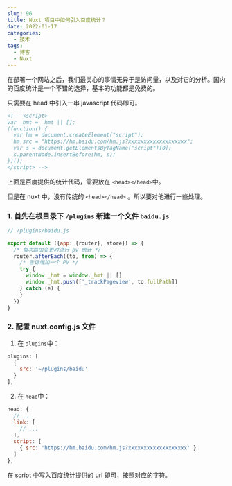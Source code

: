 ```yaml
---
slug: 96
title: Nuxt 项目中如何引入百度统计？
date: 2022-01-17
categories: 
  - 技术
tags: 
  - 博客
  - Nuxt
---
```




在部署一个网站之后，我们最关心的事情无异于是访问量，以及对它的分析。国内的百度统计是一个不错的选择，基本的功能都是免费的。



只需要在 head 中引入一串 javascript 代码即可。

```html
<!-- <script>
var _hmt = _hmt || [];
(function() {
  var hm = document.createElement("script");
  hm.src = "https://hm.baidu.com/hm.js?xxxxxxxxxxxxxxxxxxx";
  var s = document.getElementsByTagName("script")[0]; 
  s.parentNode.insertBefore(hm, s);
})();
</script> -->
```

上面是百度提供的统计代码，需要放在 `<head></head>`中。

但是在 nuxt 中，没有传统的 `<head></head>` 。所以要对他进行一些处理。

### 1. 首先在根目录下 `/plugins` 新建一个文件 `baidu.js`

```js
// /plugins/baidu.js

export default ({app: {router}, store}) => {
  /* 每次路由变更时进行 pv 统计 */
  router.afterEach((to, from) => {
    /* 告诉增加一个 PV */
    try {
      window._hmt = window._hmt || []
      window._hmt.push(['_trackPageview', to.fullPath])
    } catch (e) {
    }
  })
}

```

### 2. 配置 nuxt.config.js 文件

1. 在 `plugins`中：

```js
plugins: [
  {
    src: '~/plugins/baidu'
  }
],
```

2. 在 `head`中：

```js
head: {
  // ...
  link: [
    // ...
  ],
  script: [
    { src: 'https://hm.baidu.com/hm.js?xxxxxxxxxxxxxxxxxxx' }
  ]
},
```

在 script 中写入百度统计提供的 url 即可，按照对应的字符。
